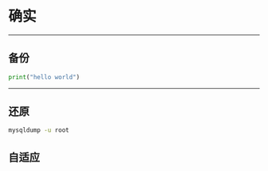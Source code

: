 # 确实

---
## 备份

```python
print("hello world")
```

---
## 还原

```bash
mysqldump -u root 
```

## 自适应

